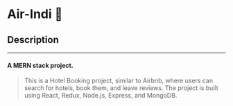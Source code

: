 # Air-Indi 🛫

## Description

---

#### A MERN stack project.

> This is a Hotel Booking project, similar to Airbnb, where users can search for hotels, book them, and leave reviews. The project is built using React, Redux, Node.js, Express, and MongoDB.
